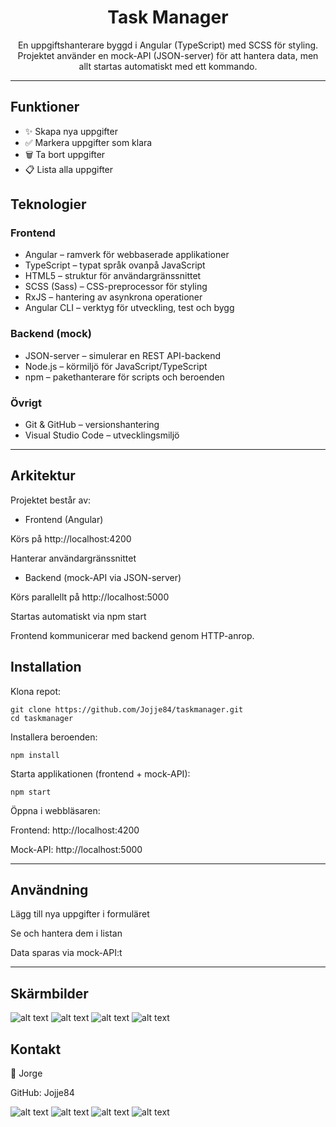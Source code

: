 <h1 align='center'>Task Manager</h1>

<p align="center">En uppgiftshanterare byggd i Angular (TypeScript) med SCSS för styling. Projektet använder en mock-API (JSON-server) för att hantera data, men allt startas automatiskt med ett kommando.</p>

---

## Funktioner

- ✨ Skapa nya uppgifter
- ✅ Markera uppgifter som klara
- 🗑️ Ta bort uppgifter
- 📋 Lista alla uppgifter

## Teknologier

### Frontend

- Angular – ramverk för webbaserade applikationer
- TypeScript – typat språk ovanpå JavaScript
- HTML5 – struktur för användargränssnittet
- SCSS (Sass) – CSS-preprocessor för styling
- RxJS – hantering av asynkrona operationer
- Angular CLI – verktyg för utveckling, test och bygg

### Backend (mock)

- JSON-server – simulerar en REST API-backend
- Node.js – körmiljö för JavaScript/TypeScript
- npm – pakethanterare för scripts och beroenden

### Övrigt

- Git & GitHub – versionshantering
- Visual Studio Code – utvecklingsmiljö

---

## Arkitektur

Projektet består av:
- Frontend (Angular)

Körs på http://localhost:4200

Hanterar användargränssnittet

- Backend (mock-API via JSON-server)

Körs parallellt på http://localhost:5000

Startas automatiskt via npm start

Frontend kommunicerar med backend genom HTTP-anrop.

## Installation

Klona repot:
```
git clone https://github.com/Jojje84/taskmanager.git
cd taskmanager
```

Installera beroenden:
```
npm install
```

Starta applikationen (frontend + mock-API):
```
npm start
```

Öppna i webbläsaren:

Frontend: http://localhost:4200

Mock-API: http://localhost:5000

---

## Användning

Lägg till nya uppgifter i formuläret

Se och hantera dem i listan

Data sparas via mock-API:t

---

## Skärmbilder

![alt text](image.png)
![alt text](image-1.png)
![alt text](image-2.png)
![alt text](image-3.png)


## Kontakt

👤 Jorge

GitHub: Jojje84





![alt text](image.png)
![alt text](image-1.png)
![alt text](image-2.png)
![alt text](image-3.png)